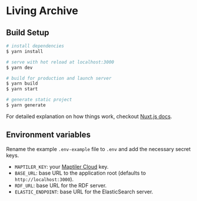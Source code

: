# Living Archive

## Build Setup

```bash
# install dependencies
$ yarn install

# serve with hot reload at localhost:3000
$ yarn dev

# build for production and launch server
$ yarn build
$ yarn start

# generate static project
$ yarn generate
```

For detailed explanation on how things work, checkout [Nuxt.js docs](https://nuxtjs.org).

## Environment variables

Rename the example `.env-example` file to `.env` and add the necessary secret keys.

- `MAPTILER_KEY`: your [Maptiler Cloud](https://www.maptiler.com/cloud/) key.
- `BASE_URL`: base URL to the application root (defaults to `http://localhost:3000`).
- `RDF_URL`: base URL for the RDF server.
- `ELASTIC_ENDPOINT`: base URL for the ElasticSearch server.
